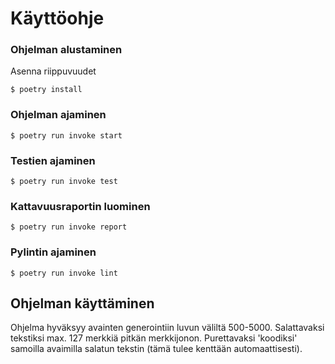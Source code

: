 # Käyttöohje


### Ohjelman alustaminen

Asenna riippuvuudet
```
$ poetry install
```

### Ohjelman ajaminen
```
$ poetry run invoke start
```

### Testien ajaminen
```
$ poetry run invoke test
```

### Kattavuusraportin luominen
```
$ poetry run invoke report
```

### Pylintin ajaminen
```
$ poetry run invoke lint
```

## Ohjelman käyttäminen

Ohjelma hyväksyy avainten generointiin luvun väliltä 500-5000.
Salattavaksi tekstiksi max. 127 merkkiä pitkän merkkijonon.
Purettavaksi 'koodiksi' samoilla avaimilla salatun tekstin (tämä tulee kenttään automaattisesti).
